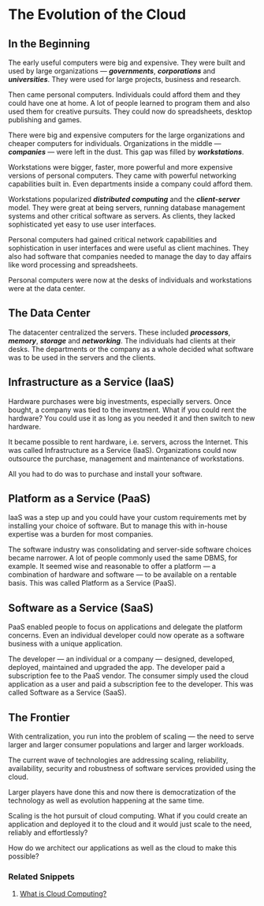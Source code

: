# The Evolution of the Cloud

## In the Beginning

The early useful computers were big and expensive.  They were built and used by large organizations — ***governments***, ***corporations*** and ***universities***.  They were used for large projects, business and research.

Then came personal computers.  Individuals could afford them and they could have one at home.  A lot of people learned to program them and also used them for creative pursuits.  They could now do spreadsheets, desktop publishing and games.

There were big and expensive computers for the large organizations and  cheaper computers for individuals.  Organizations in the middle — ***companies*** — were left in the dust.  This gap was filled by ***workstations***.

Workstations were bigger, faster, more powerful and more expensive versions of personal computers.  They came with powerful networking capabilities built in.  Even departments inside a company could afford them.

Workstations popularized ***distributed computing*** and the ***client-server*** model.  They were great at being servers, running database management systems and other critical software as servers.  As clients, they lacked sophisticated yet easy to use user interfaces.

Personal computers had gained critical network capabilities and sophistication in user interfaces and were useful as client machines.  They also had software that companies needed to manage the day to day affairs like word processing and spreadsheets.

Personal computers were now at the desks of individuals and workstations were at the data center.

## The Data Center

The datacenter centralized the servers.  These included ***processors***, ***memory***, ***storage*** and ***networking***.  The individuals had clients at their desks.  The departments or the company as a whole decided what software was to be used in the servers and the clients.

## Infrastructure as a Service (IaaS)

Hardware purchases were big investments, especially servers.  Once bought, a company was tied to the investment.  What if you could rent the hardware?  You could use it as long as you needed it and then switch to new hardware.

It became possible to rent hardware, i.e. servers, across the Internet.  This was called Infrastructure as a Service (IaaS).  Organizations could now outsource the purchase, management and maintenance of workstations.

All you had to do was to purchase and install your software.

## Platform as a Service (PaaS)

IaaS was a step up and you could have your custom requirements met by installing your choice of software.  But to manage this with in-house expertise was a burden for most companies.

The software industry was consolidating and server-side software choices became narrower.  A lot of people commonly used the same DBMS, for example.  It seemed wise and reasonable to offer a platform — a combination of hardware and software — to be available on a rentable basis.  This was called Platform as a Service (PaaS). 

## Software as a Service (SaaS)

PaaS enabled people to focus on applications and delegate the platform concerns.   Even an individual developer could now operate as a software business with a unique application.

The developer — an individual or a company — designed, developed, deployed, maintained and upgraded the app.    The developer paid a subscription fee to the PaaS vendor.  The consumer simply used the cloud application as a user and paid a subscription fee to the developer.  This was called Software as a Service (SaaS).

## The Frontier

With centralization, you run into the problem of scaling — the need to serve larger and larger consumer populations and larger and larger workloads.

The current wave of technologies are addressing scaling, reliability, availability, security and robustness of software services provided using the cloud.

Larger players have done this and now there is democratization of the technology as well as evolution happening at the same time.

Scaling is the hot pursuit of cloud computing.  What if you could create an application and deployed it to the cloud and it would just scale to the need, reliably and effortlessly?

How do we architect our applications as well as the cloud to make this possible?

### Related Snippets

1. [What is Cloud Computing?](https://cloudsnippets.io/2020/06/27/what-is-cloud-computing/)
